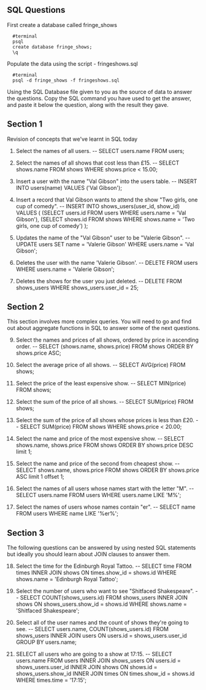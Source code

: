 ## SQL Questions

First create a database called fringe_shows
```
  #terminal
  psql
  create database fringe_shows;
  \q
```

Populate the data using the script - fringeshows.sql
```
  #terminal
  psql -d fringe_shows -f fringeshows.sql
```

Using the SQL Database file given to you as the source of data to answer the questions.  Copy the SQL command you have used to get the answer, and paste it below the question, along with the result they gave.


## Section 1

  Revision of concepts that we've learnt in SQL today

  1. Select the names of all users.
  --
  SELECT users.name FROM users;

  2. Select the names of all shows that cost less than £15.
  --
  SELECT shows.name FROM shows WHERE shows.price < 15.00;

  3. Insert a user with the name "Val Gibson" into the users table.
  --
  INSERT INTO users(name) VALUES ('Val Gibson');

  4. Insert a record that Val Gibson wants to attend the show "Two girls, one cup of comedy".
  --
  INSERT INTO shows_users(user_id, show_id) VALUES (
      (SELECT users.id FROM users WHERE users.name = 'Val Gibson'),
      (SELECT shows.id FROM shows WHERE shows.name = 'Two girls, one cup of comedy')
  );

  5. Updates the name of the "Val Gibson" user to be "Valerie Gibson".
  --
  UPDATE users SET name = 'Valerie Gibson' WHERE users.name = 'Val Gibson';

  6. Deletes the user with the name 'Valerie Gibson'.
  --
  DELETE FROM users WHERE users.name = 'Valerie Gibson';

  7. Deletes the shows for the user you just deleted.
  --
  DELETE FROM shows_users WHERE shows_users.user_id = 25;


## Section 2

  This section involves more complex queries.  You will need to go and find out about aggregate functions in SQL to answer some of the next questions.

  9. Select the names and prices of all shows, ordered by price in ascending order.
  --
  SELECT (shows.name, shows.price) FROM shows ORDER BY shows.price ASC;

  10. Select the average price of all shows.
  --
  SELECT AVG(price) FROM shows;

  11. Select the price of the least expensive show.
  --
  SELECT MIN(price) FROM shows;

  12. Select the sum of the price of all shows.
  --
  SELECT SUM(price) FROM shows;

  13. Select the sum of the price of all shows whose prices is less than £20.
  --
  SELECT SUM(price) FROM shows WHERE shows.price < 20.00;

  14. Select the name and price of the most expensive show.
  --
  SELECT shows.name, shows.price FROM shows ORDER BY shows.price DESC limit 1;

  15. Select the name and price of the second from cheapest show.
  --
  SELECT shows.name, shows.price FROM shows ORDER BY shows.price ASC limit 1 offset 1;

  16. Select the names of all users whose names start with the letter "M".
  --
  SELECT users.name FROM users WHERE users.name LIKE 'M%';

  17. Select the names of users whose names contain "er".
  --
  SELECT name FROM users WHERE name LIKE '%er%';


## Section 3

  The following questions can be answered by using nested SQL statements but ideally you should learn about JOIN clauses to answer them.

  18. Select the time for the Edinburgh Royal Tattoo.
  --
  SELECT time FROM times INNER JOIN shows ON times.show_id = shows.id WHERE shows.name = 'Edinburgh Royal Tattoo';

  19. Select the number of users who want to see "Shitfaced Shakespeare".
  --
  SELECT COUNT(shows_users.id) FROM shows_users INNER JOIN shows ON shows_users.show_id = shows.id WHERE shows.name = 'Shitfaced Shakespeare';

  20. Select all of the user names and the count of shows they're going to see.
  --
  SELECT users.name, COUNT(shows_users.id) FROM shows_users INNER JOIN users ON users.id = shows_users.user_id GROUP BY users.name;

  21. SELECT all users who are going to a show at 17:15.
  --
  SELECT users.name FROM users INNER JOIN shows_users ON users.id = shows_users.user_id INNER JOIN shows ON shows.id = shows_users.show_id INNER JOIN times ON times.show_id = shows.id WHERE times.time = '17:15';
